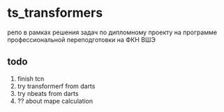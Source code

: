 # ts_transformers

 репо в рамках решения задач по дипломному проекту на программе профессиональной переподготовки на ФКН ВШЭ

## todo

1. finish tcn
2. try transformerf from darts
3. try nbeats from darts
4. ?? about mape calculation

